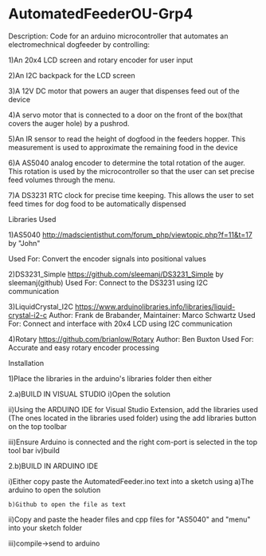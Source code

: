 # AutomatedFeederOU-Grp4

Description: Code for an arduino microcontroller that automates an electromechnical dogfeeder by controlling:

1)An 20x4 LCD screen and rotary encoder for user input

2)An I2C backpack for the LCD screen

3)A 12V DC motor that powers an auger that dispenses feed out of the device

4)A servo motor that is connected to a door on the front of the box(that covers the auger hole) by a pushrod. 

5)An IR sensor to read the height of dogfood in the feeders hopper. This measurement is used to approximate the remaining food
in the device

6)A AS5040 analog encoder to determine the total rotation of the auger. This rotation is used by the microcontroller so that the user can set
precise feed volumes through the menu.

7)A DS3231 RTC clock for precise time keeping. This allows the user to set feed times for dog food to be automatically dispensed



Libraries Used

1)AS5040
http://madscientisthut.com/forum_php/viewtopic.php?f=11&t=17
by "John"

Used For: Convert the encoder signals into positional values

2)DS3231_Simple
https://github.com/sleemanj/DS3231_Simple
by sleemanj(github)
Used For: Connect to the DS3231 using I2C communication

3)LiquidCrystal_I2C
https://www.arduinolibraries.info/libraries/liquid-crystal-i2-c
Author: Frank de Brabander, Maintainer: Marco Schwartz
Used For: Connect and interface with 20x4 LCD using I2C communication


4)Rotary
https://github.com/brianlow/Rotary
Author: Ben Buxton
Used For: Accurate and easy rotary encoder processing

Installation

1)Place the libraries in the arduino's libraries folder
then either

2.a)BUILD IN VISUAL STUDIO
  i)Open the solution
  
  ii)Using the ARDUINO IDE for Visual Studio Extension, add the libraries used (The ones located in the libraries used folder) using
  the add libraries button on the top toolbar
  
  iii)Ensure Arduino is connected and the right com-port is selected in the top tool bar
  iv)build 
  
  
2.b)BUILD IN ARDUINO IDE

  i)Either copy paste the AutomatedFeeder.ino text into a sketch using
    a)The arduino to open the solution
    
    b)Github to open the file as text
    
  ii)Copy and paste the header files and cpp files for "AS5040" and "menu" into your
  sketch folder
  
  iii)compile->send to arduino
